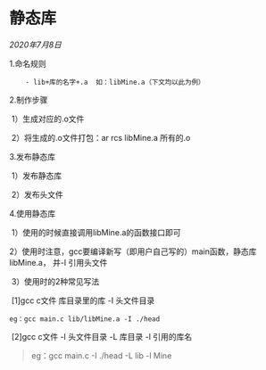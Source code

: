 # 静态库

*2020年7月8日*

1.命名规则

		- lib+库的名字+.a  如：libMine.a（下文均以此为例）

2.制作步骤

​	1）生成对应的.o文件

​	2）将生成的.o文件打包：ar rcs libMine.a 所有的.o

3.发布静态库

​	1）发布静态库

​	2）发布头文件

4.使用静态库

​	1）使用的时候直接调用libMine.a的函数接口即可

​	2）使用时注意，gcc要编译新写（即用户自己写的）main函数，静态库libMine.a， 并-I 引用头文件

​	3）使用时的2种常见写法

​		[1]gcc c文件 库目录里的库 -I 头文件目录

	eg：gcc main.c lib/libMine.a -I ./head

​		[2]gcc c文件 -I 头文件目录 -L 库目录 -l 引用的库名

> eg：gcc main.c -I ./head -L lib -l Mine 